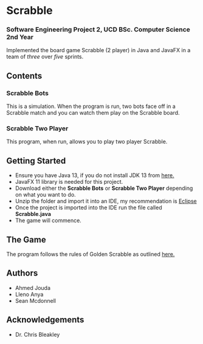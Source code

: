# Scrabble
### Software Engineering Project 2, UCD BSc. Computer Science 2nd Year
Implemented the board game Scrabble (2 player) in Java and JavaFX in a team of *three* over *five* sprints.

## Contents
### Scrabble Bots
This is a simulation. When the program is run, two bots face off in a Scrabble match and you can watch them play on the Scrabble board.

### Scrabble Two Player
This program, when run, allows you to play two player Scrabble.

## Getting Started
- Ensure you have Java 13, if you do not install JDK 13 from [here.](https://www.oracle.com/java/technologies/javase-jdk13-downloads.html)  
- JavaFX 11 library is needed for this project.
- Download either the **Scrabble Bots** or **Scrabble Two Player** depending on what you want to do.
- Unzip the folder and import it into an IDE, my recommendation is [Eclipse](https://www.eclipse.org/ide/)
- Once the project is imported into the IDE run the file called **Scrabble.java**
- The game will commence.

## The Game
The program follows the rules of Golden Scrabble as outlined [here.](https://www.scrabbleplayers.org/rules/player-rules-20141014.pdf)

## Authors
- Ahmed Jouda
- Lleno Anya
- Sean Mcdonnell

## Acknowledgements
- Dr. Chris Bleakley

